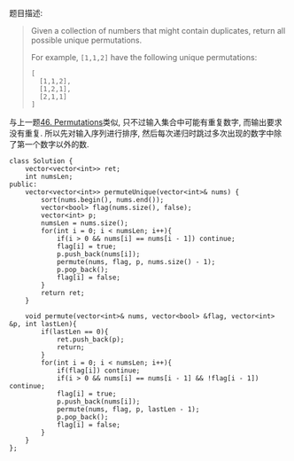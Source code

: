 题目描述:

> Given a collection of numbers that might contain duplicates, return all possible unique permutations.
>
> For example,
> `[1,1,2]` have the following unique permutations:
>
>     [
>       [1,1,2],
>       [1,2,1],
>       [2,1,1]
>     ]

与上一题[46. Permutations](http://xiadong.info/2016/07/leetcode-46-permutations/)类似, 只不过输入集合中可能有重复数字, 而输出要求没有重复. 所以先对输入序列进行排序, 然后每次递归时跳过多次出现的数字中除了第一个数字以外的数.

    class Solution {
        vector<vector<int>> ret;
        int numsLen;
    public:
        vector<vector<int>> permuteUnique(vector<int>& nums) {
            sort(nums.begin(), nums.end());
            vector<bool> flag(nums.size(), false);
            vector<int> p;
            numsLen = nums.size();
            for(int i = 0; i < numsLen; i++){
                if(i > 0 && nums[i] == nums[i - 1]) continue;
                flag[i] = true;
                p.push_back(nums[i]);
                permute(nums, flag, p, nums.size() - 1);
                p.pop_back();
                flag[i] = false;
            }
            return ret;
        }
        
        void permute(vector<int>& nums, vector<bool> &flag, vector<int> &p, int lastLen){
            if(lastLen == 0){
                ret.push_back(p);
                return;
            }
            for(int i = 0; i < numsLen; i++){
                if(flag[i]) continue;
                if(i > 0 && nums[i] == nums[i - 1] && !flag[i - 1]) continue;
                flag[i] = true;
                p.push_back(nums[i]);
                permute(nums, flag, p, lastLen - 1);
                p.pop_back();
                flag[i] = false;
            }
        }
    };